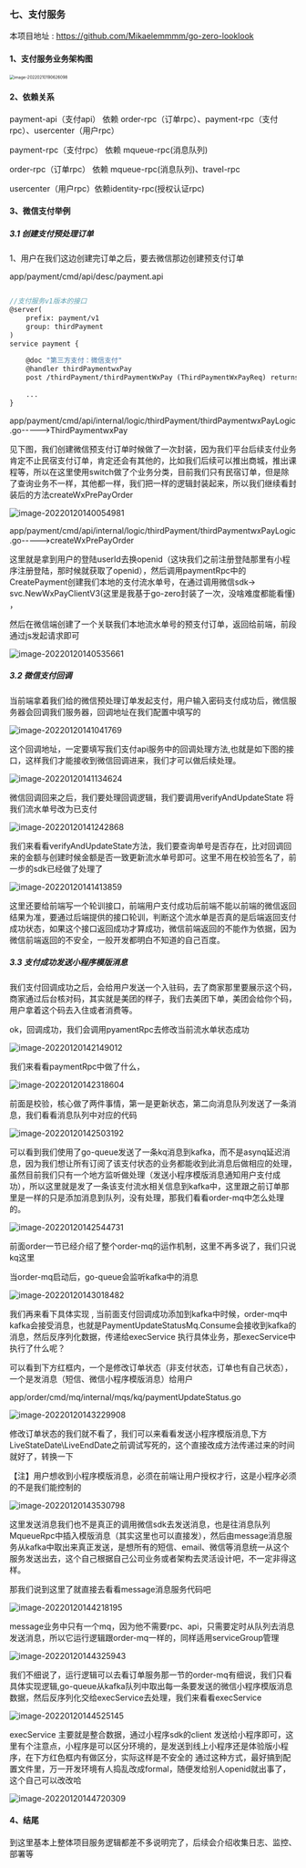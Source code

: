 ### 七、支付服务

本项目地址 :  https://github.com/Mikaelemmmm/go-zero-looklook



#### 1、支付服务业务架构图

<img src="./images/7/image-20220210190626098.png" alt="image-20220210190626098" style="zoom:50%;" />



#### 2、依赖关系

payment-api（支付api） 依赖 order-rpc（订单rpc）、payment-rpc（支付rpc）、usercenter（用户rpc）

payment-rpc（支付rpc） 依赖 mqueue-rpc(消息队列)

order-rpc（订单rpc） 依赖 mqueue-rpc(消息队列)、travel-rpc

usercenter（用户rpc）依赖identity-rpc(授权认证rpc)





#### 3、微信支付举例

##### 3.1 创建支付预处理订单

1、用户在我们这边创建完订单之后，要去微信那边创建预支付订单

app/payment/cmd/api/desc/payment.api

```protobuf

//支付服务v1版本的接口
@server(
	prefix: payment/v1
	group: thirdPayment
)
service payment {
	
	@doc "第三方支付：微信支付"
	@handler thirdPaymentwxPay
	post /thirdPayment/thirdPaymentWxPay (ThirdPaymentWxPayReq) returns (ThirdPaymentWxPayResp)
	
	...
}
```



app/payment/cmd/api/internal/logic/thirdPayment/thirdPaymentwxPayLogic.go----->ThirdPaymentwxPay

见下图，我们创建微信预支付订单时候做了一次封装，因为我们平台后续支付业务肯定不止民宿支付订单，肯定还会有其他的，比如我们后续可以推出商城，推出课程等，所以在这里使用switch做了个业务分类，目前我们只有民宿订单，但是除了查询业务不一样，其他都一样，我们把一样的逻辑封装起来，所以我们继续看封装后的方法createWxPrePayOrder

![image-20220120140054981](./images/7/image-20220120140054981.png)

app/payment/cmd/api/internal/logic/thirdPayment/thirdPaymentwxPayLogic.go----->createWxPrePayOrder

这里就是拿到用户的登陆userId去换openid（这块我们之前注册登陆那里有小程序注册登陆，那时候就获取了openid），然后调用paymentRpc中的CreatePayment创建我们本地的支付流水单号，在通过调用微信sdk-> svc.NewWxPayClientV3(这里是我基于go-zero封装了一次，没啥难度都能看懂) ，

然后在微信端创建了一个关联我们本地流水单号的预支付订单，返回给前端，前段通过js发起请求即可

![image-20220120140535661](./images/7/image-20220120140535661.png)



##### 3.2 微信支付回调

当前端拿着我们给的微信预处理订单发起支付，用户输入密码支付成功后，微信服务器会回调我们服务器，回调地址在我们配置中填写的

![image-20220120141041769](./images/7/image-20220120141041769.png)



这个回调地址，一定要填写我们支付api服务中的回调处理方法,也就是如下图的接口，这样我们才能接收到微信回调进来，我们才可以做后续处理。

![image-20220120141134624](./images/7/image-20220120141134624.png)



微信回调回来之后，我们要处理回调逻辑，我们要调用verifyAndUpdateState 将我们流水单号改为已支付 

![image-20220120141242868](./images/7/image-20220120141242868.png)



我们来看看verifyAndUpdateState方法，我们要查询单号是否存在，比对回调回来的金额与创建时候金额是否一致更新流水单号即可。这里不用在校验签名了，前一步的sdk已经做了处理了

![image-20220120141413859](./images/7/image-20220120141413859.png)



这里还要给前端写一个轮训接口，前端用户支付成功后前端不能以前端的微信返回结果为准，要通过后端提供的接口轮训，判断这个流水单是否真的是后端返回支付成功状态，如果这个接口返回成功才算成功，微信前端返回的不能作为依据，因为微信前端返回的不安全，一般开发都明白不知道的自己百度。



##### 3.3 支付成功发送小程序模版消息

我们支付回调成功之后，会给用户发送一个入驻码，去了商家那里要展示这个码，商家通过后台核对码，其实就是美团的样子，我们去美团下单，美团会给你个码，用户拿着这个码去入住或者消费等。

ok，回调成功，我们会调用pyamentRpc去修改当前流水单状态成功

![image-20220120142149012](./images/7/image-20220120142149012.png)

我们来看看paymentRpc中做了什么，

![image-20220120142318604](./images/7/image-20220120142318604.png)

前面是校验，核心做了两件事情，第一是更新状态，第二向消息队列发送了一条消息，我们看看消息队列中对应的代码

![image-20220120142503192](./images/7/image-20220120142503192.png)



可以看到我们使用了go-queue发送了一条kq消息到kafka，而不是asynq延迟消息，因为我们想让所有订阅了该支付状态的业务都能收到此消息后做相应的处理，虽然目前我们只有一个地方监听做处理（发送小程序模版消息通知用户支付成功），所以这里就是发了一条该支付流水相关信息到kafka中，这里跟之前订单那里是一样的只是添加消息到队列，没有处理，那我们看看order-mq中怎么处理的。

![image-20220120142544731](./images/7/image-20220120142544731.png)



前面order一节已经介绍了整个order-mq的运作机制，这里不再多说了，我们只说kq这里

当order-mq启动后，go-queue会监听kafka中的消息

![image-20220120143018482](./images/7/image-20220120143018482.png)



我们再来看下具体实现 , 当前面支付回调成功添加到kafka中时候，order-mq中kafka会接受消息，也就是PaymentUpdateStatusMq.Consume会接收到kafka的消息，然后反序列化数据，传递给execService 执行具体业务，那execService中执行了什么呢？

可以看到下方红框内，一个是修改订单状态（非支付状态，订单也有自己状态），一个是发消息（短信、微信小程序模版消息）给用户

app/order/cmd/mq/internal/mqs/kq/paymentUpdateStatus.go

![image-20220120143229908](./images/7/image-20220120143229908.png)



修改订单状态的我们就不看了，我们可以来看看发送小程序模版消息,下方LiveStateDate\LiveEndDate之前调试写死的，这个直接改成方法传递过来的时间就好了，转换一下

【注】用户想收到小程序模版消息，必须在前端让用户授权才行，这是小程序必须的不是我们能控制的

![image-20220120143530798](./images/7/image-20220120143530798.png)



这里发送消息我们也不是真正的调用微信sdk去发送消息，也是往消息队列MqueueRpc中插入模版消息（其实这里也可以直接发），然后由message消息服务从kafka中取出来真正发送，是想所有的短信、email、微信等消息统一从这个服务发送出去，这个自己根据自己公司业务或者架构去灵活设计吧，不一定非得这样。

那我们说到这里了就直接去看看message消息服务代码吧

![image-20220120144218195](./images/7/image-20220120144218195.png)



message业务中只有一个mq，因为他不需要rpc、api，只需要定时从队列去消息发送消息，所以它运行逻辑跟order-mq一样的，同样适用serviceGroup管理

![image-20220120144325943](./images/7/image-20220120144325943.png)

我们不细说了，运行逻辑可以去看订单服务那一节的order-mq有细说，我们只看具体实现逻辑,go-queue从kafka队列中取出每一条要发送的微信小程序模版消息数据，然后反序列化交给execService去处理，我们来看看execService

![image-20220120144525145](./images/7/image-20220120144525145.png)



execService 主要就是整合数据，通过小程序sdk的client 发送给小程序即可，这里有个注意点，小程序是可以区分环境的，是发送到线上小程序还是体验版小程序，在下方红色框内有做区分，实际这样是不安全的 通过这种方式，最好搞到配置文件里，万一开发环境有人捣乱改成formal，随便发给别人openid就出事了，这个自己可以改改哈

![image-20220120144720309](./images/7/image-20220120144720309.png)







#### 4、结尾

到这里基本上整体项目服务逻辑都差不多说明完了，后续会介绍收集日志、监控、部署等













